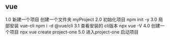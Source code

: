 ## vue

1.0 新建一个项目 创建一个文件夹 myProject
2.0 初始化项目  npm init -y
3.0 局部安装 vue-cli  npm i -d @vue/cli
    3.1 查看安装的 cli版本  npx vue -V
4.0 创建一个项目 npx vue create project-one
5.0 进入project-one 启动项目
